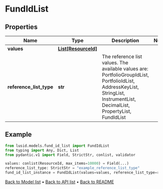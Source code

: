 # FundIdList

## Properties
Name | Type | Description | Notes
------------ | ------------- | ------------- | -------------
**values** | [**List[ResourceId]**](ResourceId.md) |  | 
**reference_list_type** | **str** | The reference list values. The available values are: PortfolioGroupIdList, PortfolioIdList, AddressKeyList, StringList, InstrumentList, DecimalList, PropertyList, FundIdList | 
## Example

```python
from lusid.models.fund_id_list import FundIdList
from typing import Any, Dict, List
from pydantic.v1 import Field, StrictStr, conlist, validator

values: conlist(ResourceId, max_items=10000) = Field(...)
reference_list_type: StrictStr = "example_reference_list_type"
fund_id_list_instance = FundIdList(values=values, reference_list_type=reference_list_type)

```

[Back to Model list](../README.md#documentation-for-models) &#8226; [Back to API list](../README.md#documentation-for-api-endpoints) &#8226; [Back to README](../README.md)

